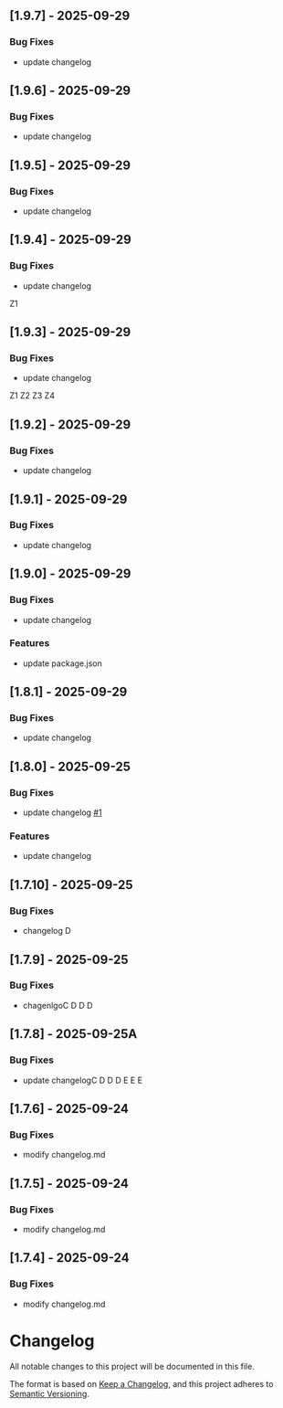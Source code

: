 ## [1.9.7] - 2025-09-29

### Bug Fixes
- update changelog

## [1.9.6] - 2025-09-29

### Bug Fixes
- update changelog

## [1.9.5] - 2025-09-29

### Bug Fixes
- update changelog

## [1.9.4] - 2025-09-29

### Bug Fixes
- update changelog

Z1

## [1.9.3] - 2025-09-29

### Bug Fixes
- update changelog

Z1
Z2
Z3
Z4

## [1.9.2] - 2025-09-29

### Bug Fixes
- update changelog

## [1.9.1] - 2025-09-29

### Bug Fixes
- update changelog

## [1.9.0] - 2025-09-29

### Bug Fixes
- update changelog

### Features
- update package.json

## [1.8.1] - 2025-09-29

### Bug Fixes
- update changelog

## [1.8.0] - 2025-09-25

### Bug Fixes
- update changelog [#1](https://github.com/salween/semantic-release-demo/issues/1)
### Features
- update changelog

## [1.7.10] - 2025-09-25

### Bug Fixes
- changelog
D

## [1.7.9] - 2025-09-25
### Bug Fixes
- chagenlgoC
D
D
D

## [1.7.8] - 2025-09-25A
### Bug Fixes
- update changelogC
D
D
D
E
E
E

## [1.7.6] - 2025-09-24

### Bug Fixes
- modify changelog.md

## [1.7.5] - 2025-09-24

### Bug Fixes
- modify changelog.md

## [1.7.4] - 2025-09-24

### Bug Fixes
- modify changelog.md



# Changelog

All notable changes to this project will be documented in this file.

The format is based on [Keep a Changelog](https://keepachangelog.com/en/1.1.0/),
and this project adheres to [Semantic Versioning](https://semver.org/spec/v2.0.0.html).
